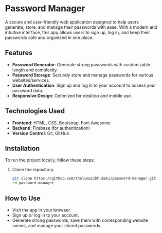 # Password Manager

A secure and user-friendly web application designed to help users generate, store, and manage their passwords with ease. With a modern and intuitive interface, this app allows users to sign up, log in, and keep their passwords safe and organized in one place.

## Features

- **Password Generator**: Generate strong passwords with customizable length and complexity.
- **Password Storage**: Securely store and manage passwords for various websites/services.
- **User Authentication**: Sign up and log in to your account to access your password data.
- **Responsive Design**: Optimized for desktop and mobile use.

## Technologies Used

- **Frontend**: HTML, CSS, Bootstrap, Font Awesome
- **Backend**: Firebase (for authentication)
- **Version Control**: Git, GitHub

## Installation

To run the project locally, follow these steps:

1. Clone the repository:
   ```bash
   git clone https://github.com/tholumuzikhuboni/password-manager.git
   cd password-manager

## How to Use
- Visit the app in your browser.
- Sign up or log in to your account.
- Generate strong passwords, save them with corresponding website names, and manage your stored passwords.

